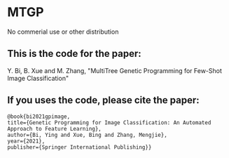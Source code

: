 # MTGP


No commerial use or other distribution


This is the code for the paper:
------
Y. Bi, B. Xue and M. Zhang, "MultiTree Genetic Programming for Few-Shot Image Classification"

If you uses the code, please cite the paper:  <br />
----
    @book{bi2021gpimage,
	title={Genetic Programming for Image Classification: An Automated Approach to Feature Learning},
	author={Bi, Ying and Xue, Bing and Zhang, Mengjie},
	year={2021},
	publisher={Springer International Publishing}}
